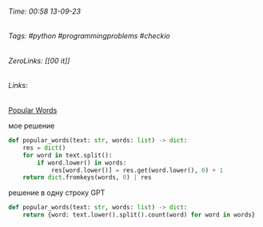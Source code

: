 ###### Time: 00:58  13-09-23  
###### Tags: #python #programmingproblems #checkio 
###### ZeroLinks: [[00 it]]
###### Links: 

[Popular Words](https://py.checkio.org/ru/mission/popular-words/)

мое решение
```python
def popular_words(text: str, words: list) -> dict:
    res = dict()
    for word in text.split():
        if word.lower() in words:
            res[word.lower()] = res.get(word.lower(), 0) + 1
    return dict.fromkeys(words, 0) | res
```

решение в одну строку GPT

```python
def popular_words(text: str, words: list) -> dict:
    return {word: text.lower().split().count(word) for word in words}
```